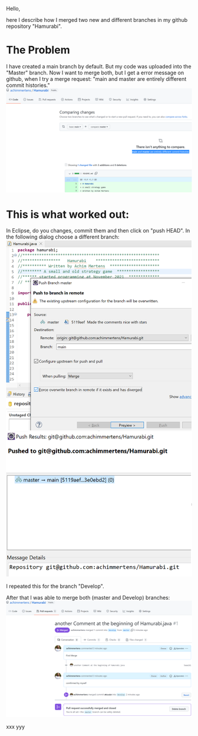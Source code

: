 Hello,

here I describe how I merged two new and different branches in my github repository "Hamurabi".

# The Problem

I have created a main branch by default.
But my code was uploaded into the "Master" branch.
Now I want to merge both, but I get a error message on github, when I try a merge request:
"main and master are entirely different commit histories."
![](2021-11-09-13-29-42.png)

# This is what worked out:
In Eclipse, do you changes, commit them and then click on "push HEAD".
In the following dialog choose a different branch:
![](2021-11-09-13-31-33.png)
![](2021-11-09-13-31-57.png)

I repeated this for the branch "Develop".

After that I was able to merge both (master and Develop) branches:
![](2021-11-09-13-32-47.png)

xxx
yyy